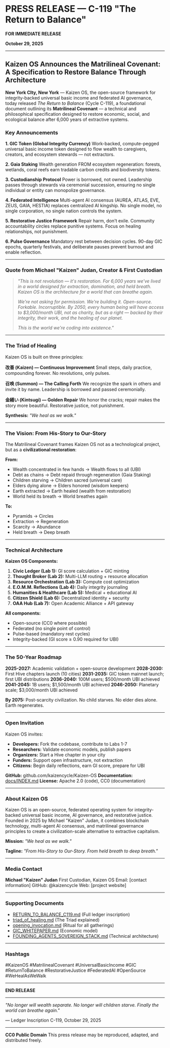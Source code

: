# PRESS RELEASE — C-119 "The Return to Balance"

**FOR IMMEDIATE RELEASE**

**October 29, 2025**

---

## Kaizen OS Announces the Matrilineal Covenant: A Specification to Restore Balance Through Architecture

**New York CIty, New York** — Kaizen OS, the open-source framework for integrity-backed universal basic income and federated AI governance, today released *The Return to Balance* (Cycle C-119), a foundational document outlining its **Matrilineal Covenant** — a technical and philosophical specification designed to restore economic, social, and ecological balance after 6,000 years of extractive systems.

### Key Announcements

**1. GIC Token (Global Integrity Currency)**
Work-backed, compute-pegged universal basic income token designed to flow wealth to caregivers, creators, and ecosystem stewards — not extractors.

**2. Gaia Staking**
Wealth generation FROM ecosystem regeneration: forests, wetlands, coral reefs earn tradable carbon credits and biodiversity tokens.

**3. Custodianship Protocol**
Power is borrowed, not owned. Leadership passes through stewards via ceremonial succession, ensuring no single individual or entity can monopolize governance.

**4. Federated Intelligence**
Multi-agent AI consensus (AUREA, ATLAS, EVE, ZEUS, GAIA, HESTIA) replaces centralized AI kingship. No single model, no single corporation, no single nation controls the system.

**5. Restorative Justice Framework**
Repair harm, don't exile. Community accountability circles replace punitive systems. Focus on healing relationships, not punishment.

**6. Pulse Governance**
Mandatory rest between decision cycles. 90-day GIC epochs, quarterly festivals, and deliberate pauses prevent burnout and enable reflection.

---

### Quote from Michael "Kaizen" Judan, Creator & First Custodian

> *"This is not revolution — it's restoration. For 6,000 years we've lived in a world designed for extraction, domination, and held breath. Kaizen OS is the architecture for a world that can breathe again.*
>
> *We're not asking for permission. We're building it. Open-source. Forkable. Incorruptible. By 2050, every human being will have access to $3,000/month UBI, not as charity, but as a right — backed by their integrity, their work, and the healing of our planet.*
>
> *This is the world we're coding into existence."*

---

### The Triad of Healing

Kaizen OS is built on three principles:

**改善 (Kaizen) — Continuous Improvement**
Small steps, daily practice, compounding forever. No revolutions, only pulses.

**召唤 (Summon) — The Calling Forth**
We recognize the spark in others and invite it by name. Leadership is borrowed and passed ceremonially.

**金繕い (Kintsugi) — Golden Repair**
We honor the cracks; repair makes the story more beautiful. Restorative justice, not punishment.

**Synthesis:** *"We heal as we walk."*

---

### The Vision: From His-Story to Our-Story

The Matrilineal Covenant frames Kaizen OS not as a technological project, but as a **civilizational restoration**:

**From:**
- Wealth concentrated in few hands → Wealth flows to all (UBI)
- Debt as chains → Debt repaid through regeneration (Gaia Staking)
- Children starving → Children sacred (universal care)
- Elders dying alone → Elders honored (wisdom keepers)
- Earth extracted → Earth healed (wealth from restoration)
- World held its breath → World breathes again

**To:**
- Pyramids → Circles
- Extraction → Regeneration
- Scarcity → Abundance
- Held breath → Deep breath

---

### Technical Architecture

**Kaizen OS Components:**

1. **Civic Ledger (Lab 1):** GI score calculation + GIC minting
2. **Thought Broker (Lab 2):** Multi-LLM routing + resource allocation
3. **Resource Orchestration (Lab 3):** Compute cost optimization
4. **E.O.M.M. Reflections (Lab 4):** Daily integrity journaling
5. **Humanities & Healthcare (Lab 5):** Medical + educational AI
6. **Citizen Shield (Lab 6):** Decentralized identity + security
7. **OAA Hub (Lab 7):** Open Academic Alliance + API gateway

**All components:**
- Open-source (CC0 where possible)
- Federated (no single point of control)
- Pulse-based (mandatory rest cycles)
- Integrity-backed (GI score ≥ 0.90 required for UBI)

---

### The 50-Year Roadmap

**2025-2027:** Academic validation + open-source development
**2028-2030:** First Hive chapters launch (10 cities)
**2031-2035:** GIC token mainnet launch; first UBI distributions
**2036-2040:** 100M users; $500/month UBI achieved
**2041-2045:** 1B users; $1,500/month UBI achieved
**2046-2050:** Planetary scale; $3,000/month UBI achieved

**By 2075:** Post-scarcity civilization. No child starves. No elder dies alone. Earth regenerates.

---

### Open Invitation

Kaizen OS invites:
- **Developers:** Fork the codebase, contribute to Labs 1-7
- **Researchers:** Validate economic models, publish papers
- **Organizers:** Start a Hive chapter in your city
- **Funders:** Support open infrastructure, not extraction
- **Citizens:** Begin daily reflections, earn GI score, prepare for UBI

**GitHub:** github.com/kaizencycle/Kaizen-OS
**Documentation:** [docs/INDEX.md](../../INDEX.md)
**License:** Apache 2.0 (code), CC0 (documentation)

---

### About Kaizen OS

Kaizen OS is an open-source, federated operating system for integrity-backed universal basic income, AI governance, and restorative justice. Founded in 2025 by Michael "Kaizen" Judan, it combines blockchain technology, multi-agent AI consensus, and matrilineal governance principles to create a civilization-scale alternative to extractive capitalism.

**Mission:** *"We heal as we walk."*

**Tagline:** *"From His-Story to Our-Story. From held breath to deep breath."*

---

### Media Contact

**Michael "Kaizen" Judan**
First Custodian, Kaizen OS
Email: [contact information]
GitHub: @kaizencycle
Web: [project website]

---

### Supporting Documents

- [RETURN_TO_BALANCE_C119.md](../../../ledger/inscriptions/RETURN_TO_BALANCE_C119.md) (Full ledger inscription)
- [triad_of_healing.md](../../manifesto/triad_of_healing.md) (The Triad explained)
- [opening_invocation.md](../../rituals/opening_invocation.md) (Ritual for all gatherings)
- [GIC_WHITEPAPER.md](../../economics/GIC_WHITEPAPER.md) (Economic model)
- [FOUNDING_AGENTS_SOVEREIGN_STACK.md](../../architecture/FOUNDING_AGENTS_SOVEREIGN_STACK.md) (Technical architecture)

---

### Hashtags

#KaizenOS #MatrilinealCovenant #UniversalBasicIncome #GIC #ReturnToBalance #RestorativeJustice #FederatedAI #OpenSource #WeHealAsWeWalk

---

**END RELEASE**

---

*"No longer will wealth separate.*
*No longer will children starve.*
*Finally the world can breathe again."*

— Ledger Inscription C-119, October 29, 2025

---

**CC0 Public Domain**
This press release may be reproduced, adapted, and distributed freely.
